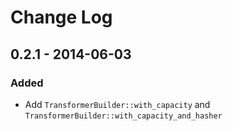 # Change Log

## 0.2.1 - 2014-06-03

### Added

- Add `TransformerBuilder::with_capacity` and `TransformerBuilder::with_capacity_and_hasher`
